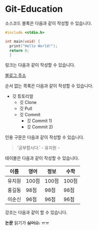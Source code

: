# Git-Education

소스코드 블록은 다음과 같이 작성할 수 있습니다.

```c
#include <stdio.h>

int main(void) {
  print("Hello World!");
  return 0;
  }
```

링크는 다음과 같이 작성할 수 있습니다.

[블로그 주소](https://blog.naver.com/ndb796)

순서 없는 목록은 다음과 같이 작성할 수 있습니다.

* 깃 튜토리얼
  * 깃 Clone
  * 깃 Pull
  * 깃 Commit
    * 깃 Commit 1)
    * 깃 Commit 2)

인용 구문은 다음과 같이 작성할 수 있습니다.

> '공부합시다.' - 유지원 -

테이블은 다음과 같이 작성할 수 있습니다.

이름|영어|정보|수학
---|---|---|---|
유지원|100점|100점|100점|
홍길동|98점|98점|98점|
이순신|96점|96점|96점|

강조는 다음과 같이 할 수 있습니다.

**논문** 읽기가 ~~싫어요.~~ ㅠㅠ
    
